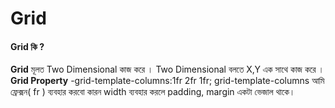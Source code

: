 # Grid
#### Grid কি ?
**Grid** মূলত Two Dimensional কাজ করে । Two Dimensional বলতে X,Y এক সাথে কাজ করে ।
**Grid Property**
-grid-template-columns:1fr 2fr 1fr;
grid-template-columns আমি ফ্রেক্সন( fr ) ব্যবহার করবো কারন width ব্যবহার করলে padding, margin একটা ভেজাল থাকে। 


